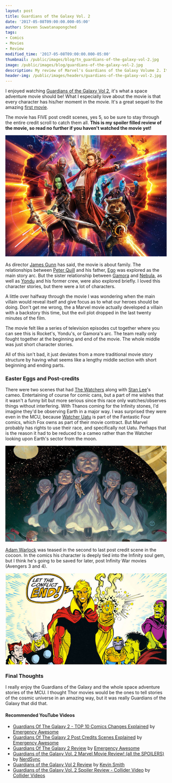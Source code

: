 ```yaml
---
layout: post
title: Guardians of the Galaxy Vol. 2
date: '2017-05-08T09:00:00.000-05:00'
author: Steven Suwatanapongched
tags:
- Comics
- Movies
- Review
modified_time: '2017-05-08T09:00:00.000-05:00'
thumbnail: /public/images/blog/tn_guardians-of-the-galaxy-vol-2.jpg
image: /public/images/blog/guardians-of-the-galaxy-vol-2.jpg
description: My review of Marvel's Guardians of the Galaxy Volume 2. It's very good, just don't read too far down if you haven't watched the movie yet.
header-img: /public/images/headers/guardians-of-the-galaxy-vol-2.jpg
---
```


I enjoyed watching [Guardians of the Galaxy Vol 2](http://www.imdb.com/title/tt3896198/), it's what a space adventure movie should be! What I especially love about the movie is that every character has his/her moment in the movie. It's a great sequel to the amazing [first movie](http://www.imdb.com/title/tt2015381/).

The movie has FIVE post credit scenes, yes 5, so be sure to stay through the entire credit scroll to catch them all. **This is my spoiler filled review of the movie, so read no further if you haven't watched the movie yet!**

![Guardians of the Galaxy vol 2](/public/images/blog/guardians-of-the-galaxy-vol-2.jpg)

As director [James Gunn](http://www.imdb.com/name/nm0348181/) has said, the movie is about family. The relationships between [Peter Quill](https://en.wikipedia.org/wiki/Star-Lord) and his father, [Ego](https://en.wikipedia.org/wiki/Ego_the_Living_Planet) was explored as the main story arc. But the sister relationship between  [Gamora](https://en.wikipedia.org/wiki/Gamora) and [Nebula](https://en.wikipedia.org/wiki/Nebula_(comics)),  as well as [Yondu](https://en.wikipedia.org/wiki/Yondu) and his former crew, were also explored briefly. I loved this character stories, but there were a lot of characters.

A little over halfway through the movie I was wondering when the main villain would reveal itself and give focus as to what our heroes should be doing. Don't get me wrong, the a Marvel movie actually developed a villain with a backstory this time, but the evil plot dropped in the last twenty minutes of the film.

The movie felt like a series of television episodes cut together where you can see this is Rocket's, Yondu's, or Gamora's arc. The team really only fought together at the beginning and end of the movie. The whole middle was just short character stories.

All of this isn't bad, it just deviates from a more traditional movie story structure by having what seems like a lengthy middle section with short beginning and ending parts. 

### Easter Eggs and Post-credits

There were two scenes that had [The Watchers](https://en.wikipedia.org/wiki/Watcher_(comics)) along with [Stan Lee](https://en.wikipedia.org/wiki/Stan_Lee)'s cameo. Entertaining of course for comic cans, but a part of me wishes that it wasn't a funny bit but more serious since this race only watches/observes things without interfering. With Thanos coming for the Infinity stones, I'd imagine they'd be observing Earth in a major way. I was surprised they were even in the MCU, because [Watcher Uatu](https://en.wikipedia.org/wiki/Uatu) is part of the Fantastic Four comics, which Fox owns as part of their movie contract. But Marvel probably has rights to use their race, and specifically not Uatu. Perhaps that is the reason it had to be reduced to a cameo rather than the Watcher looking upon Earth's sector from the moon.

![The Watchers](/public/images/blog/the-watchers.jpg)



[Adam Warlock](https://en.wikipedia.org/wiki/Adam_Warlock) was teased in the second to last post credit scene in the cocoon. In the comics his character is deeply tied into the Infinity soul gem, but I think he's going to be saved for later, post Infinity War movies (Avengers 3 and 4).

![Adam Warlock](/public/images/blog/adam-warlock.jpg)

### Final Thoughts

I really enjoy the Guardians of the Galaxy and the whole space adventure stories of the MCU. I thought Thor movies would be the ones to tell stories of the cosmic universe in an amazing way, but it was really Guardians of the Galaxy that did that.


#### Recommended YouTube Videos

* [Guardians Of The Galaxy 2 - TOP 10 Comics Changes Explained](https://www.youtube.com/watch?v=skAiRR-F4uM) by [Emergency Awesome](https://www.youtube.com/user/emergencyawesome/)
* [Guardians Of The Galaxy 2 Post Credits Scenes Explained](https://www.youtube.com/watch?v=JYfsoT832-o) by [Emergency Awesome](https://www.youtube.com/user/emergencyawesome/)
* [Guardians Of The Galaxy 2 Review](https://www.youtube.com/watch?v=1jfWL5GV--c) by [Emergency Awesome](https://www.youtube.com/user/emergencyawesome/)
* [Guardians of the Galaxy Vol. 2 Marvel Movie Review! (all the SPOILERS)](https://www.youtube.com/watch?v=IG0AQ4lwwXY&t=3122s) by [NerdSync](https://www.youtube.com/user/NerdSyncProductions)
* [Guardians of the Galaxy Vol 2 Review](https://www.youtube.com/watch?v=p0GOWiNPK64) by [Kevin Smith](https://www.youtube.com/user/KevinSmith37)
* [Guardians of the Galaxy Vol. 2 Spoiler Review - Collider Video](https://www.youtube.com/watch?v=cfnNeon9gZw) by [Collider Videos](https://www.youtube.com/user/ColliderVideos)

